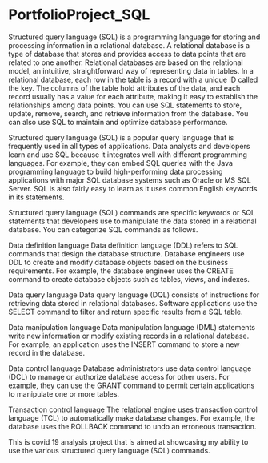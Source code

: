 # PortfolioProject_SQL

Structured query language (SQL) is a programming language for storing and processing information in a relational database. 
A relational database is a type of database that stores and provides access to data points that are related to one another. Relational databases are based on the relational model, an intuitive, straightforward way of representing data in tables. In a relational database, each row in the table is a record with a unique ID called the key. The columns of the table hold attributes of the data, and each record usually has a value for each attribute, making it easy to establish the relationships among data points.
You can use SQL statements to store, update, remove, search, and retrieve information from the database. You can also use SQL to maintain and optimize database performance.


Structured query language (SQL) is a popular query language that is frequently used in all types of applications. Data analysts and developers learn and use SQL because it integrates well with different programming languages. For example, they can embed SQL queries with the Java programming language to build high-performing data processing applications with major SQL database systems such as Oracle or MS SQL Server. SQL is also fairly easy to learn as it uses common English keywords in its statements.

Structured query language (SQL) commands are specific keywords or SQL statements that developers use to manipulate the data stored in a relational database. You can categorize SQL commands as follows.

Data definition language 
Data definition language (DDL) refers to SQL commands that design the database structure. Database engineers use DDL to create and modify database objects based on the business requirements. For example, the database engineer uses the CREATE command to create database objects such as tables, views, and indexes.

Data query language
Data query language (DQL) consists of instructions for retrieving data stored in relational databases. Software applications use the SELECT command to filter and return specific results from a SQL table. 

Data manipulation language
Data manipulation language (DML) statements write new information or modify existing records in a relational database. For example, an application uses the INSERT command to store a new record in the database.

Data control language
Database administrators use data control language (DCL) to manage or authorize database access for other users. For example, they can use the GRANT command to permit certain applications to manipulate one or more tables. 

Transaction control language
The relational engine uses transaction control language (TCL) to automatically make database changes. For example, the database uses the ROLLBACK command to undo an erroneous transaction. 

This is covid 19 analysis project that is aimed at showcasing my ability to use the various structured query language (SQL) commands.
